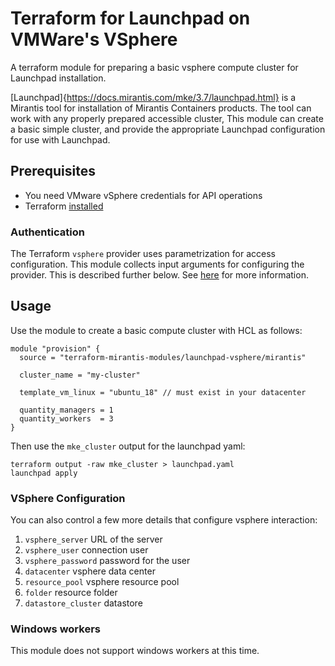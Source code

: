 # Terraform for Launchpad on VMWare's VSphere

A terraform module for preparing a basic vsphere compute cluster for Launchpad installation.

[Launchpad]{https://docs.mirantis.com/mke/3.7/launchpad.html} is a Mirantis tool for installation 
of Mirantis Containers products. The tool can work with any properly prepared accessible cluster,
This module can create a basic simple cluster, and provide the appropriate Launchpad configuration
for use with Launchpad.

## Prerequisites

* You need VMware vSphere credentials for API operations
* Terraform [installed](https://learn.hashicorp.com/terraform/getting-started/install)

### Authentication

The Terraform `vsphere` provider uses parametrization for access configuration. This module collects 
input arguments for configuring the provider. This is described further below.
See [here](https://registry.terraform.io/providers/hashicorp/vsphere/latest/docs) for more information.

## Usage

Use the module to create a basic compute cluster with HCL as follows:

```
module "provision" {
  source = "terraform-mirantis-modules/launchpad-vsphere/mirantis"

  cluster_name = "my-cluster" 

  template_vm_linux = "ubuntu_18" // must exist in your datacenter

  quantity_managers = 1
  quantity_workers  = 3
}
```

Then use the `mke_cluster` output for the launchpad yaml:

```
terraform output -raw mke_cluster > launchpad.yaml
launchpad apply
```

### VSphere Configuration

You can also control a few more details that configure vsphere interaction:

1. `vsphere_server` URL of the server
2. `vsphere_user` connection user
3. `vsphere_password` password for the user
4. `datacenter` vsphere data center
5. `resource_pool` vsphere resource pool
6. `folder` resource folder
7. `datastore_cluster` datastore 

### Windows workers 

This module does not support windows workers at this time.
